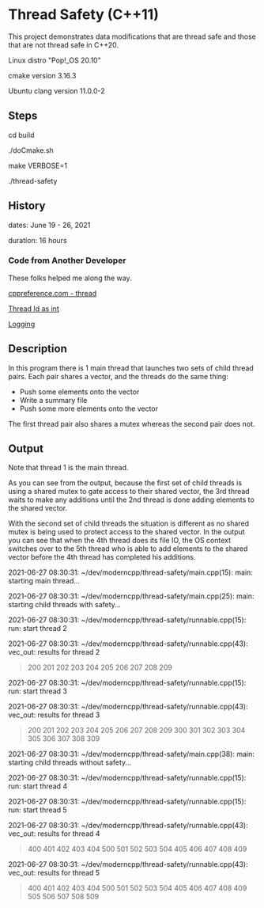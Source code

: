# Thread Safety (C++11)

This project demonstrates data modifications that are thread safe and those that are not thread safe in C++20.

Linux distro "Pop!_OS 20.10"

cmake version 3.16.3

Ubuntu clang version 11.0.0-2

## Steps

cd build

./doCmake.sh

make VERBOSE=1

./thread-safety

## History

dates: June 19 - 26, 2021

duration: 16 hours

### Code from Another Developer

These folks helped me along the way.

[cppreference.com - thread](https://en.cppreference.com/w/cpp/thread/thread)

[Thread Id as int](https://stackoverflow.com/questions/7432100/how-to-get-integer-thread-id-in-c11)

[Logging](https://stackoverflow.com/questions/48868895/synchronize-writing-to-log-in-a-multi-threading-process)

## Description

In this program there is 1 main thread that launches two sets of child thread pairs. Each pair shares a vector, and the threads do the same thing:

* Push some elements onto the vector
* Write a summary file
* Push some more elements onto the vector

The first thread pair also shares a mutex whereas the second pair does not.

## Output

Note that thread 1 is the main thread.

As you can see from the output, because the first set of child threads is using a shared mutex to gate access to their shared vector, the 3rd thread waits to make any additions until the 2nd thread is done adding elements to the shared vector.

With the second set of child threads the situation is different as no shared mutex is being used to protect access to the shared vector.  In the output you can see that when the 4th thread does its file IO, the OS context switches over to the 5th thread who is able to add elements to the shared vector before the 4th thread has completed his additions.

2021-06-27 08:30:31: ~/dev/moderncpp/thread-safety/main.cpp(15): main: starting main thread...

2021-06-27 08:30:31: ~/dev/moderncpp/thread-safety/main.cpp(25): main: starting child threads with safety...

2021-06-27 08:30:31: ~/dev/moderncpp/thread-safety/runnable.cpp(15): run: start thread 2

2021-06-27 08:30:31: ~/dev/moderncpp/thread-safety/runnable.cpp(43): vec_out: results for thread 2

> 200 201 202 203 204 205 206 207 208 209
 
2021-06-27 08:30:31: ~/dev/moderncpp/thread-safety/runnable.cpp(15): run: start thread 3

2021-06-27 08:30:31: ~/dev/moderncpp/thread-safety/runnable.cpp(43): vec_out: results for thread 3

> 200 201 202 203 204 205 206 207 208 209 300 301 302 303 304 305 306 307 308 309
 
2021-06-27 08:30:31: ~/dev/moderncpp/thread-safety/main.cpp(38): main: starting child threads without safety...

2021-06-27 08:30:31: ~/dev/moderncpp/thread-safety/runnable.cpp(15): run: start thread 4

2021-06-27 08:30:31: ~/dev/moderncpp/thread-safety/runnable.cpp(15): run: start thread 5

2021-06-27 08:30:31: ~/dev/moderncpp/thread-safety/runnable.cpp(43): vec_out: results for thread 4

> 400 401 402 403 404 500 501 502 503 504 405 406 407 408 409
 
2021-06-27 08:30:31: ~/dev/moderncpp/thread-safety/runnable.cpp(43): vec_out: results for thread 5

> 400 401 402 403 404 500 501 502 503 504 405 406 407 408 409 505 506 507 508 509


